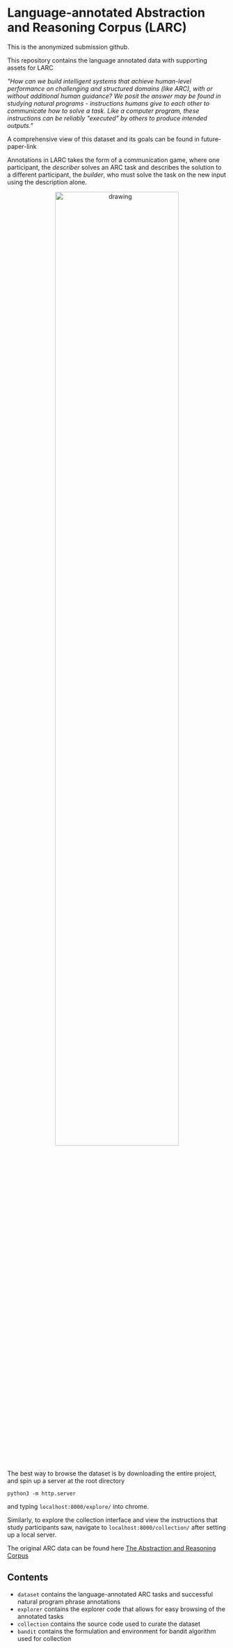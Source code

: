 # Language-annotated Abstraction and Reasoning Corpus (LARC)

This is the anonymized submission github.

This repository contains the language annotated data with supporting assets for LARC

*"How can we build intelligent systems that achieve human-level performance on challenging and structured domains (like ARC), with or without additional human guidance? We posit the answer may be found in studying natural programs - instructions humans give to each other to communicate how to solve a task. Like a computer program, these instructions can be reliably "executed" by others to produce intended outputs."*

A comprehensive view of this dataset and its goals can be found in future-paper-link

Annotations in LARC takes the form of a communication game, where 
one participant, the *describer* solves an ARC task and describes the solution to a different participant, 
the *builder*, who must solve the task on the new input using the description alone. 

<p align="center">
<img src="assets/collection.jpg" alt="drawing" width="75%"/>
</p>

The best way to browse the dataset is by downloading the entire project, and spin up a server at the root directory 

`python3 -m http.server`

and typing `localhost:8000/explore/` into chrome.

Similarly, to explore the collection interface and view the instructions that study participants saw, navigate to `localhost:8000/collection/` after setting up a local server.

The original ARC data can be found here [The Abstraction and Reasoning Corpus](https://github.com/fchollet/ARC)

## Contents
- `dataset` contains the language-annotated ARC tasks and successful natural program phrase annotations
- `explorer` contains the explorer code that allows for easy browsing of the annotated tasks
- `collection` contains the source code used to curate the dataset
- `bandit` contains the formulation and environment for bandit algorithm used for collection


